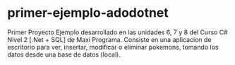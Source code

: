 # primer-ejemplo-adodotnet
Primer Proyecto Ejemplo desarrollado en las unidades 6, 7 y 8 del Curso C# Nivel 2 [.Net + SQL] de Maxi Programa.
Consiste en una aplicacion de escritorio para ver, insertar, modificar o eliminar pokemons, tomando los datos desde una base de datos (local). 
